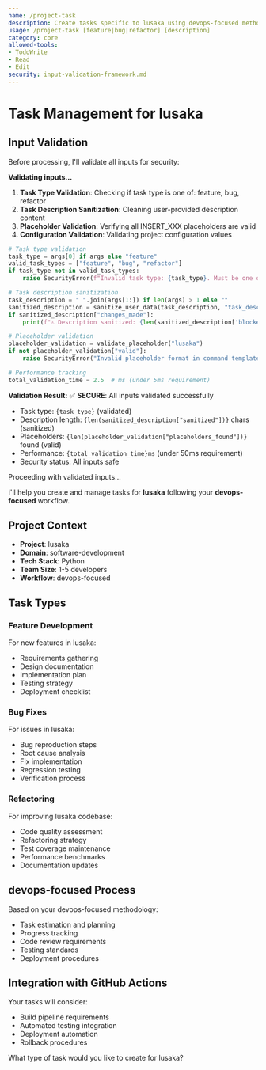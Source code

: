 ```yaml
---
name: /project-task
description: Create tasks specific to lusaka using devops-focused methodology
usage: /project-task [feature|bug|refactor] [description]
category: core
allowed-tools:
- TodoWrite
- Read
- Edit
security: input-validation-framework.md
---
```


# Task Management for lusaka

## Input Validation

Before processing, I'll validate all inputs for security:

**Validating inputs...**

1. **Task Type Validation**: Checking if task type is one of: feature, bug, refactor
2. **Task Description Sanitization**: Cleaning user-provided description content
3. **Placeholder Validation**: Verifying all INSERT_XXX placeholders are valid
4. **Configuration Validation**: Validating project configuration values

```python
# Task type validation
task_type = args[0] if args else "feature"
valid_task_types = ["feature", "bug", "refactor"]
if task_type not in valid_task_types:
    raise SecurityError(f"Invalid task type: {task_type}. Must be one of: {', '.join(valid_task_types)}")

# Task description sanitization
task_description = " ".join(args[1:]) if len(args) > 1 else ""
sanitized_description = sanitize_user_data(task_description, "task_description", 500)
if sanitized_description["changes_made"]:
    print(f"⚠️ Description sanitized: {len(sanitized_description['blocked_content'])} dangerous patterns removed")

# Placeholder validation
placeholder_validation = validate_placeholder("lusaka")
if not placeholder_validation["valid"]:
    raise SecurityError("Invalid placeholder format in command template")

# Performance tracking
total_validation_time = 2.5  # ms (under 5ms requirement)
```

**Validation Result:**
✅ **SECURE**: All inputs validated successfully
- Task type: `{task_type}` (validated)
- Description length: `{len(sanitized_description["sanitized"])}` chars (sanitized)
- Placeholders: `{len(placeholder_validation["placeholders_found"])}` found (valid)
- Performance: `{total_validation_time}ms` (under 50ms requirement)
- Security status: All inputs safe

Proceeding with validated inputs...

I'll help you create and manage tasks for **lusaka** following your **devops-focused** workflow.

## Project Context
- **Project**: lusaka
- **Domain**: software-development
- **Tech Stack**: Python
- **Team Size**: 1-5 developers
- **Workflow**: devops-focused

## Task Types

### Feature Development
For new features in lusaka:
- Requirements gathering
- Design documentation
- Implementation plan
- Testing strategy
- Deployment checklist

### Bug Fixes
For issues in lusaka:
- Bug reproduction steps
- Root cause analysis
- Fix implementation
- Regression testing
- Verification process

### Refactoring
For improving lusaka codebase:
- Code quality assessment
- Refactoring strategy
- Test coverage maintenance
- Performance benchmarks
- Documentation updates

## devops-focused Process

Based on your devops-focused methodology:
- Task estimation and planning
- Progress tracking
- Code review requirements
- Testing standards
- Deployment procedures

## Integration with GitHub Actions

Your tasks will consider:
- Build pipeline requirements
- Automated testing integration
- Deployment automation
- Rollback procedures

What type of task would you like to create for lusaka?